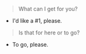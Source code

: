 > What can I get for you?

- I'd like a #1, please.

> Is that for here or to go?

- To go, please.
